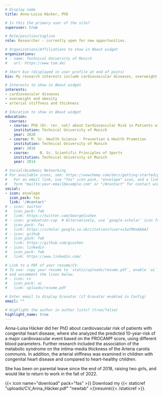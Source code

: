 ```yaml
---
# Display name
title: Anna-Luisa Häcker, PhD

# Is this the primary user of the site?
superuser: true

# Role/position/tagline
role: Researcher - currently open for new opportunities.

# Organizations/Affiliations to show in About widget
organizations:
# - name: Technical University of Munich
#   url: https://www.tum.de/

# Short bio (displayed in user profile at end of posts)
bio: My research interests include cardiovascular diseases, overweight and obesity, and arterial stiffness/thickness.

# Interests to show in About widget
interests:
- cardiovascular diseases 
- overweight and obesity 
- arterial stiffness and thickness

# Education to show in About widget
education:
  courses:
  - course: PhD (Dr. rer. nat) about Cardiovascular Risk in Patients with Congenital Heart Disease 
    institution: Technical University of Munich
    year: 2020
  - course: M. Sc. Health Science - Prevention & Health Promotion
    institution: Technical University of Munich
    year: 2016
  - course: 	B. Sc. Scientific Principles of Sports
    institution: Technical University of Munich
    year: 2014

# Social/Academic Networking
# For available icons, see: https://wowchemy.com/docs/getting-started/page-builder/#icons
#   For an email link, use "fas" icon pack, "envelope" icon, and a link in the
#   form "mailto:your-email@example.com" or "/#contact" for contact widget.
social:
- icon: envelope
  icon_pack: fas
  link: '/#contact'
# - icon: twitter
#   icon_pack: fab
#   link: https://twitter.com/GeorgeCushen
# - icon: graduation-cap  # Alternatively, use `google-scholar` icon from `ai` icon pack
#   icon_pack: fas
#   link: https://scholar.google.co.uk/citations?user=sIwtMXoAAAAJ
# - icon: github
#   icon_pack: fab
#   link: https://github.com/gcushen
# - icon: linkedin
#   icon_pack: fab
#   link: https://www.linkedin.com/

# Link to a PDF of your resume/CV.
# To use: copy your resume to `static/uploads/resume.pdf`, enable `ai` icons in `params.toml`, 
# and uncomment the lines below.
# - icon: cv
#   icon_pack: ai
#   link: uploads/resume.pdf

# Enter email to display Gravatar (if Gravatar enabled in Config)
email: ""

# Highlight the author in author lists? (true/false)
highlight_name: true
---
```


Anna-Luisa Häcker did her PhD about cardiovascular risk of patients with congenital heart disease, where she analyzed the predicted 10-year-risk of a major cardiovascular event based on the PROCAM® score, using different blood parameters. Further research included the association of the metabolic syndrome on the intima-media thickness of the Arteria carotis communis. In addition, the arterial stiffness was examined in children with congenital heart disease and compared to heart-healthy children. 

She has been on parental leave since the end of 2018, raising two girls, and would like to return to work in the fall of 2022. 



{{< icon name="download" pack="fas" >}} Download my {{< staticref "uploads/CV_Anna_Häcker.pdf" "newtab" >}}resumé{{< /staticref >}}.
